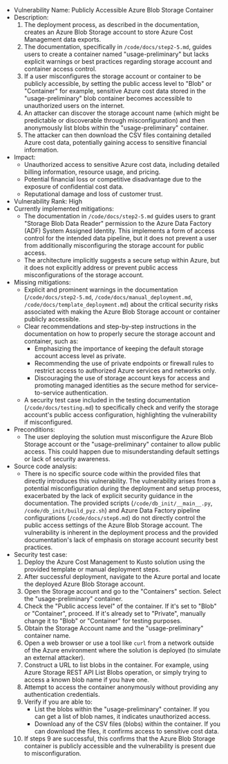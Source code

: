 - Vulnerability Name: Publicly Accessible Azure Blob Storage Container
- Description:
    1. The deployment process, as described in the documentation, creates an Azure Blob Storage account to store Azure Cost Management data exports.
    2. The documentation, specifically in `/code/docs/step2-5.md`, guides users to create a container named "usage-preliminary" but lacks explicit warnings or best practices regarding storage account and container access control.
    3. If a user misconfigures the storage account or container to be publicly accessible, by setting the public access level to "Blob" or "Container" for example, sensitive Azure cost data stored in the "usage-preliminary" blob container becomes accessible to unauthorized users on the internet.
    4. An attacker can discover the storage account name (which might be predictable or discoverable through misconfiguration) and then anonymously list blobs within the "usage-preliminary" container.
    5. The attacker can then download the CSV files containing detailed Azure cost data, potentially gaining access to sensitive financial information.
- Impact:
    - Unauthorized access to sensitive Azure cost data, including detailed billing information, resource usage, and pricing.
    - Potential financial loss or competitive disadvantage due to the exposure of confidential cost data.
    - Reputational damage and loss of customer trust.
- Vulnerability Rank: High
- Currently implemented mitigations:
    - The documentation in `/code/docs/step2-5.md` guides users to grant "Storage Blob Data Reader" permission to the Azure Data Factory (ADF) System Assigned Identity. This implements a form of access control for the intended data pipeline, but it does not prevent a user from additionally misconfiguring the storage account for public access.
    - The architecture implicitly suggests a secure setup within Azure, but it does not explicitly address or prevent public access misconfigurations of the storage account.
- Missing mitigations:
    - Explicit and prominent warnings in the documentation (`/code/docs/step2-5.md`, `/code/docs/manual_deployment.md`, `/code/docs/template_deployment.md`) about the critical security risks associated with making the Azure Blob Storage account or container publicly accessible.
    - Clear recommendations and step-by-step instructions in the documentation on how to properly secure the storage account and container, such as:
        - Emphasizing the importance of keeping the default storage account access level as private.
        - Recommending the use of private endpoints or firewall rules to restrict access to authorized Azure services and networks only.
        - Discouraging the use of storage account keys for access and promoting managed identities as the secure method for service-to-service authentication.
    - A security test case included in the testing documentation (`/code/docs/testing.md`) to specifically check and verify the storage account's public access configuration, highlighting the vulnerability if misconfigured.
- Preconditions:
    - The user deploying the solution must misconfigure the Azure Blob Storage account or the "usage-preliminary" container to allow public access. This could happen due to misunderstanding default settings or lack of security awareness.
- Source code analysis:
    - There is no specific source code within the provided files that directly introduces this vulnerability. The vulnerability arises from a potential misconfiguration during the deployment and setup process, exacerbated by the lack of explicit security guidance in the documentation. The provided scripts (`/code/db_init/__main__.py`, `/code/db_init/build_pyz.sh`) and Azure Data Factory pipeline configurations (`/code/docs/step6.md`) do not directly control the public access settings of the Azure Blob Storage account. The vulnerability is inherent in the deployment process and the provided documentation's lack of emphasis on storage account security best practices.
- Security test case:
    1. Deploy the Azure Cost Management to Kusto solution using the provided template or manual deployment steps.
    2. After successful deployment, navigate to the Azure portal and locate the deployed Azure Blob Storage account.
    3. Open the Storage account and go to the "Containers" section. Select the "usage-preliminary" container.
    4. Check the "Public access level" of the container. If it's set to "Blob" or "Container", proceed. If it's already set to "Private", manually change it to "Blob" or "Container" for testing purposes.
    5. Obtain the Storage Account name and the "usage-preliminary" container name.
    6. Open a web browser or use a tool like `curl` from a network outside of the Azure environment where the solution is deployed (to simulate an external attacker).
    7. Construct a URL to list blobs in the container. For example, using Azure Storage REST API List Blobs operation, or simply trying to access a known blob name if you have one.
    8. Attempt to access the container anonymously without providing any authentication credentials.
    9. Verify if you are able to:
        - List the blobs within the "usage-preliminary" container. If you can get a list of blob names, it indicates unauthorized access.
        - Download any of the CSV files (blobs) within the container. If you can download the files, it confirms access to sensitive cost data.
    10. If steps 9 are successful, this confirms that the Azure Blob Storage container is publicly accessible and the vulnerability is present due to misconfiguration.